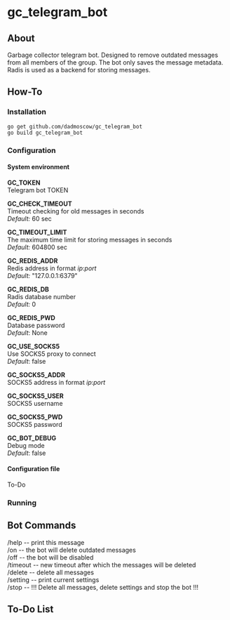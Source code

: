 # gc_telegram_bot

## About
Garbage collector telegram bot.
Designed to remove outdated messages from all members of the group. 
The bot only saves the message metadata. Radis is used as a backend for storing messages.

## How-To

### Installation
```
go get github.com/dadmoscow/gc_telegram_bot
go build gc_telegram_bot
```

### Configuration
#### System environment
**GC_TOKEN**  
Telegram bot TOKEN  

**GC_CHECK_TIMEOUT**  
Timeout checking for old messages in seconds  
*Default:* 60 sec

**GC_TIMEOUT_LIMIT**  
The maximum time limit for storing messages in seconds   
*Default:* 604800 sec

**GC_REDIS_ADDR**  
Redis address in format *ip*:*port*  
*Default:* "127.0.0.1:6379"

**GC_REDIS_DB**  
Radis database number  
*Default:* 0

**GC_REDIS_PWD**  
Database password  
*Default*: None

**GC_USE_SOCKS5**  
Use SOCKS5 proxy to connect  
*Default*: false

**GC_SOCKS5_ADDR**  
SOCKS5 address in format *ip*:*port*  

**GC_SOCKS5_USER**  
SOCKS5 username  

**GC_SOCKS5_PWD**  
SOCKS5 password  

**GC_BOT_DEBUG**  
Debug mode  
*Default*: false  

#### Configuration file
To-Do

### Running

## Bot Commands
/help 		-- print this message  
/on   		-- the bot will delete outdated messages  
/off		-- the bot will be disabled  
/timeout	-- new timeout after which the messages will be deleted  
/delete		-- delete all messages  
/setting	-- print current settings  
/stop		-- !!! Delete all messages, delete settings and stop the bot !!!  

## To-Do List

